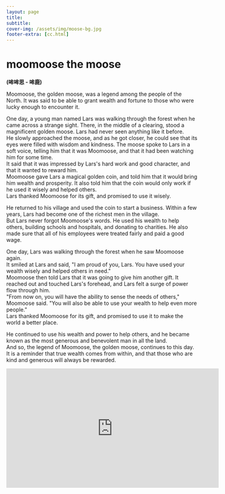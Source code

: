 ```yaml
---
layout: page
title: 
subtitle: 
cover-img: /assets/img/moose-bg.jpg
footer-extra: [cc.html]
---
```


# moomoose the moose
**(哞哞思 - 哞鹿)**

Moomoose, the golden moose, was a legend among the people of the North. It was said to be able to grant wealth and fortune to those who were lucky enough to encounter it.  

One day, a young man named Lars was walking through the forest when he came across a strange sight. There, in the middle of a clearing, stood a magnificent golden moose. Lars had never seen anything like it before.  
He slowly approached the moose, and as he got closer, he could see that its eyes were filled with wisdom and kindness. The moose spoke to Lars in a soft voice, telling him that it was Moomoose, and that it had been watching him for some time.  
It said that it was impressed by Lars's hard work and good character, and that it wanted to reward him.  
Moomoose gave Lars a magical golden coin, and told him that it would bring him wealth and prosperity. It also told him that the coin would only work if he used it wisely and helped others.  
Lars thanked Moomoose for its gift, and promised to use it wisely.  

He returned to his village and used the coin to start a business. Within a few years, Lars had become one of the richest men in the village.  
But Lars never forgot Moomoose's words. He used his wealth to help others, building schools and hospitals, and donating to charities. He also made sure that all of his employees were treated fairly and paid a good wage.  

One day, Lars was walking through the forest when he saw Moomoose again.  
It smiled at Lars and said, "I am proud of you, Lars. You have used your wealth wisely and helped others in need."  
Moomoose then told Lars that it was going to give him another gift. It reached out and touched Lars's forehead, and Lars felt a surge of power flow through him.  
"From now on, you will have the ability to sense the needs of others," Moomoose said. "You will also be able to use your wealth to help even more people."  
Lars thanked Moomoose for its gift, and promised to use it to make the world a better place.  

He continued to use his wealth and power to help others, and he became known as the most generous and benevolent man in all the land.  
And so, the legend of Moomoose, the golden moose, continues to this day.  
It is a reminder that true wealth comes from within, and that those who are kind and generous will always be rewarded.


<iframe width="560" height="315" src="https://www.youtube.com/embed/bujmogxgtp4?si=uIIKjPVTLTvBPiHm" title="YouTube video player" frameborder="0" allow="accelerometer; autoplay; clipboard-write; encrypted-media; gyroscope; picture-in-picture; web-share" allowfullscreen></iframe>